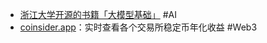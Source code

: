 - [浙江大学开源的书籍「大模型基础」](https://github.com/ZJU-LLMs/Foundations-of-LLMs) #AI
- [coinsider.app](https://coinsider.app/defi-earn)：实时查看各个交易所稳定币年化收益 #Web3